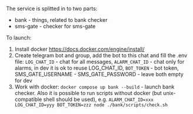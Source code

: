 The service is splitted in to two parts:
- bank - things, related to bank checker
- sms-gate - checker for sms-gate

To launch:
1) Install docker https://docs.docker.com/engine/install/
2) Create telegram bot and group, add the bot to this chat and fill the .env file:
`LOG_CHAT_ID` - chat for all messages,
`ALARM_CHAT_ID` - chat only for alarms, in dev it is ok to reuse LOG_CHAT_ID,
`BOT_TOKEN` - bot token,
SMS_GATE_USERNAME -
SMS_GATE_PASSWORD - leave both empty for dev
3) Work with docker:
`docker compose up bank --build` - launch bank checker.
Also it is possible to run scripts without docker (but unix-compatible shell should be used), e.g. `ALARM_CHAT_ID=xxx LOG_CHAT_ID=yyy BOT_TOKEN=zzz node ./bank/scripts/check.sh`
